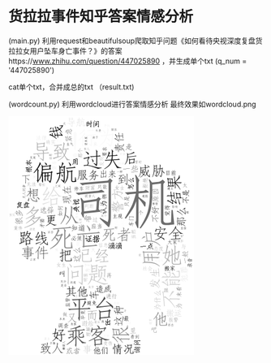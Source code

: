 # 货拉拉事件知乎答案情感分析  
(main.py) 利用request和beautifulsoup爬取知乎问题《如何看待央视深度复盘货拉拉女用户坠车身亡事件？》的答案https://www.zhihu.com/question/447025890 ，并生成单个txt (q_num = '447025890')

cat单个txt，合并成总的txt  （result.txt)

(wordcount.py) 利用wordcloud进行答案情感分析
最终效果如wordcloud.png

![avatar](https://github.com/rev233/huolala/blob/master/wordcloud.png)